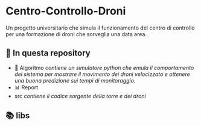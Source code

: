 # Centro-Controllo-Droni
Un progetto universitario che simula il funzionamento del centro di controllo per una formazione di droni che sorveglia una data area.

## :file_folder: In questa repository
- :space_invader: Algoritmo
_contiene un simulatore python che emula il comportamento del sistema per mostrare il movimento dei droni velocizzato e ottenere una buona predizione sui tempi di monitoraggio._
- :bar_chart: Report
- src
_contiene il codice sorgente della torre e dei droni_
## :books: libs